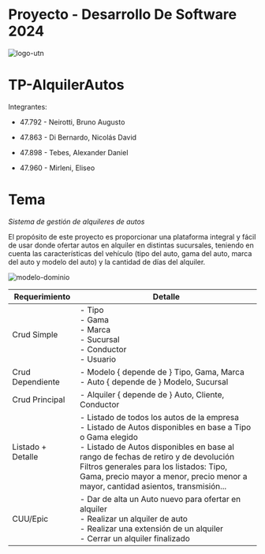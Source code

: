 # Proyecto - Desarrollo De Software 2024

![logo-utn](https://frro.cvg.utn.edu.ar/pluginfile.php/1/theme_snap/logo/1710991180/logo-utn-siglas.png)

# TP-AlquilerAutos

Integrantes:

- 47.792 - Neirotti, Bruno Augusto

- 47.863 - Di Bernardo, Nicolás David

- 47.898 - Tebes, Alexander Daniel

- 47.960 - Mirleni, Eliseo

# Tema

_Sistema de gestión de alquileres de autos_

El propósito de este proyecto es proporcionar una plataforma integral y fácil de usar donde ofertar autos en alquiler en distintas sucursales, teniendo en cuenta las características del vehículo (tipo del auto, gama del auto, marca del auto y modelo del auto) y la cantidad de días del alquiler.

![modelo-dominio](https://github.com/nicodiber/DSW-TP-AlquilerAutos/assets/71459973/9f5feb65-eef2-4d89-9d4d-c7cd9a3b88f9)

| Requerimiento     | Detalle                                                                                                                                                                                                                                                                                                                              |
| ----------------- | ------------------------------------------------------------------------------------------------------------------------------------------------------------------------------------------------------------------------------------------------------------------------------------------------------------------------------------ |
| Crud Simple       | - Tipo<br>- Gama<br>- Marca<br>- Sucursal<br>- Conductor<br>- Usuario                                                                                                                                                                                                                                                                |
| Crud Dependiente  | - Modelo { depende de } Tipo, Gama, Marca<br>- Auto { depende de } Modelo, Sucursal                                                                                                                                                                                                                                                  |
| Crud Principal    | - Alquiler { depende de } Auto, Cliente, Conductor                                                                                                                                                                                                                                                                                   |
| Listado + Detalle | - Listado de todos los autos de la empresa<br>- Listado de Autos disponibles en base a Tipo o Gama elegido<br>- Listado de Autos disponibles en base al rango de fechas de retiro y de devolución<br> Filtros generales para los listados: Tipo, Gama, precio mayor a menor, precio menor a mayor, cantidad asientos, transmisión... |
| CUU/Epic          | - Dar de alta un Auto nuevo para ofertar en alquiler<br>- Realizar un alquiler de auto<br>- Realizar una extensión de un alquiler<br>- Cerrar un alquiler finalizado                                                                                                                                                                 |

